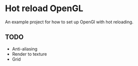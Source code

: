 # Hot reload OpenGL

An example project for how to set up OpenGl with hot reloading.

## TODO

* Anti-aliasing
* Render to texture
* Grid